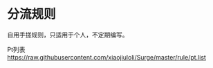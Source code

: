 # 分流规则
自用手搓规则，只适用于个人，不定期编写。

Pt列表
https://raw.githubusercontent.com/xiaojiuloli/Surge/master/rule/pt.list

